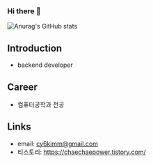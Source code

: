 ### Hi there 👋

<!--
**chaechaepower/chaechaepower** is a ✨ _special_ ✨ repository because its `README.md` (this file) appears on your GitHub profile.

Here are some ideas to get you started:

- 🔭 I’m currently working on ...
- 🌱 I’m currently learning ...
- 👯 I’m looking to collaborate on ...
- 🤔 I’m looking for help with ...
- 💬 Ask me about ...
- 📫 How to reach me: ...
- 😄 Pronouns: ...
- ⚡ Fun fact: ...
-->

![Anurag's GitHub stats](https://github-readme-stats.vercel.app/api?username=chaechaepower&show_icons=true&theme=synthwave)

## Introduction
- backend developer

## Career
- 컴퓨터공학과 전공

## Links
- email: cy6kimm@gmail.com
- 티스토리: https://chaechaepower.tistory.com/
